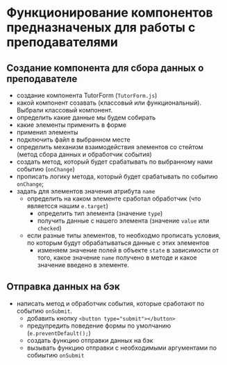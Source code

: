 # Функционирование компонентов предназначеных для работы с преподавателями

## Создание компонента для сбора данных о преподавателе

- создание компонента TutorForm (`TutorForm.js`)
- какой компонент созавать (классовый или функциональный). Выбрали классовый компонент.
- определить какие данные мы будем собирать
- какие элементы применить в форме
- применил элементы
- подключить файл в выбранном месте
- определить механизм взаимодействия элементов со стейтом (метод сбора данных и обработчик события)
- создать метод, который будет срабатывать по выбранному нами событию (`onChange`)
- прописать логику метода, который будет срабатывать по событию `onChange`;
- задать для элементов значения атрибута `name`
  - определить на каком элементе сработал обработчик (что являетсся нашим `e.target`)
    - определить тип элемента (значение `type`)
    - получить данные с нашего элемента (значение `value` или `checked`)
  - если разные типы элементов, то необходмо прописать условия, по которым будут обрабатываться данные с этих элементов
    - изменяем значение полей в объекте `state` в зависимости от того, какое значение `name` получено в методе и какое значение введено в элементе.

## Отправка данных на бэк

- написать метод и обработчик события, которые сработают по событию `onSubmit`.
  - добавить кнопку  `<button type="submit"></button>`
  - предупредить поведение формы по умолчанию (`e.preventDefault();`)
  - создать функцию отправки данных на бэк
  - вызывать функцию отправки с необходимыми аргументами по собиытию `onSubmit`

